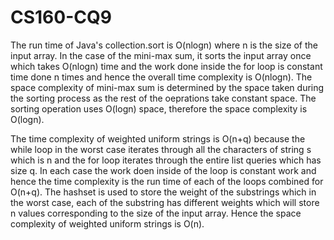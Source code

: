 # CS160-CQ9
The run time of Java's collection.sort is O(nlogn) where n is the size of the input array. In the case of the mini-max sum, it sorts the input array once which takes O(nlogn) time and the work done inside the for loop is constant time done n times and hence the overall time complexity is O(nlogn).
The space complexity of mini-max sum is determined by the space taken during the sorting process as the rest of the oeprations take constant space. The sorting operation uses O(logn) space, therefore the space complexity is O(logn). 

The time complexity of weighted uniform strings is O(n+q) because the while loop in the worst case iterates through all the characters of string s which is n and the for loop iterates through the entire list<integer> queries which has size q. In each case the work doen inside of the loop is constant work and hence the time complexity is the run time of each of the loops combined for O(n+q). 
The hashset is used to store the weight of the substrings which in the worst case, each of the substring has different weights which will store n values corresponding to the size of the input array. Hence the space complexity of weighted uniform strings is O(n). 
